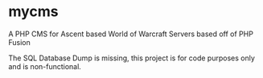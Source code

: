 # mycms
A PHP CMS for Ascent based World of Warcraft Servers based off of PHP Fusion

The SQL Database Dump is missing, this project is for code purposes only and is non-functional.
